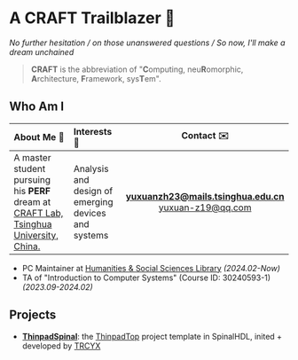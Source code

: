 # A CRAFT Trailblazer :rocket:

_No further hesitation / on those unanswered questions / So now, I'll make a dream unchained_

> **CRAFT** is the abbreviation of "**C**omputing, neu**R**omorphic, **A**rchitecture, **F**ramework, sys**T**em". 

## Who Am I

|About Me :beginner:|Interests :microscope:|Contact :envelope:|
|:-|:-|:-:|
|A master student pursuing his **PERF** dream at [CRAFT Lab, Tsinghua University, China.](https://craft.cs.tsinghua.edu.cn/) | Analysis and design of emerging devices and systems |**[yuxuanzh23@mails.tsinghua.edu.cn](mailto:yuxuanzh23@mails.tsinghua.edu.cn)** </br> [yuxuan-z19@qq.com](mailto:yuxuan-z19@qq.com)|

- PC Maintainer at [Humanities & Social Sciences Library](https://lib.tsinghua.edu.cn/hs/) _(2024.02-Now)_
- TA of "Introduction to Computer Systems" (Course ID: 30240593-1) _(2023.09-2024.02)_

## Projects

- **[ThinpadSpinal](https://github.com/thu-cs-lab/ThinpadSpinal)**: the [ThinpadTop](https://github.com/thu-cs-lab/thinpad_top) project template in SpinalHDL, inited + developed by [TRCYX](https://github.com/TRCYX)

